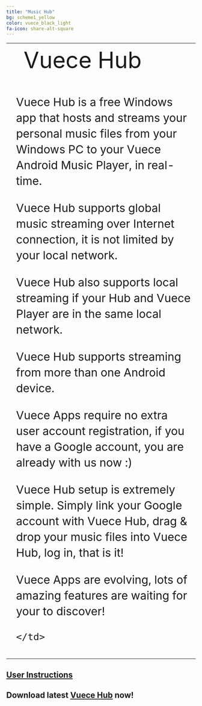```yaml
---
title: "Music Hub"
bg: scheme1_yellow
color: vuece_black_light
fa-icon: share-alt-square
---
```


<head>
<style>
#vuecep{
    font-size: 30px;
}
</style>
</head>


<table>
  <tr>
    <td rowspan="2">
    <span class="fa-stack subtlecircle" style="font-size:60px; background:rgba(255,166,0,0)">
  			<i class="fa fa-circle fa-stack-2x text-vuece_black_light"></i>
  			<i class="fa fa-windows fa-stack-1x text-scheme1_yellow"></i>
	</span>
	</td>
	<td style="font-size:60px;text-align:left;line-height:1.2;">
    	Vuece Hub
	</td>		
  </tr>
  
   <tr>
	<td style="font-size:30px;line-height:1.4;padding:10px;">
    	<p id="vuecep">Vuece Hub is a free Windows app that hosts and streams your personal music files from your Windows PC to your Vuece Android Music Player, in real-time.</p>
    	<p id="vuecep">Vuece Hub supports global music streaming over Internet connection, it is not limited by your local network.</p>
    	<p id="vuecep">Vuece Hub also supports local streaming if your Hub and Vuece Player are in the same local network.</p>
    	<p id="vuecep">Vuece Hub supports streaming from more than one Android device.</p>
	    <p id="vuecep">Vuece Apps require no extra user account registration, if you have a Google account, you are already with us now :)</p>
	    <p id="vuecep">Vuece Hub setup is extremely simple. Simply link your Google account with Vuece Hub, drag & drop your music files into Vuece Hub, log in, that is it!</p>
	    <p id="vuecep">Vuece Apps are evolving, lots of amazing features are waiting for your to discover!</p>
	    
	</td>		
  </tr>
</table>

## [User Instructions](./hub.html)

## Download latest [Vuece Hub](http://example.com/) now!

<!---
Some notes maybe used or not

    Vuece Hub is smart, it automatically chooses the best connection for you, no Internet streaming is required if both of your Vuece Hub and your mobile device is in the same local network.<br><br> 

	Vuece Hub streams music in real-time, no complete download is required.<br><br>

-->